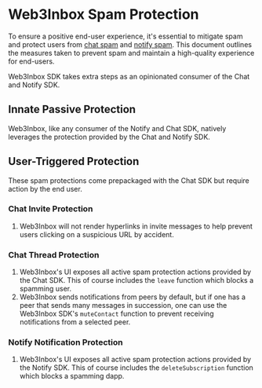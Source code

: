 # Web3Inbox Spam Protection

To ensure a positive end-user experience, it's essential to mitigate spam and
protect users from [chat spam](../../clients/chat/spam-protection.md) and [notify spam](../../clients/notify/spam-protection.md).
This document outlines the measures taken to prevent spam and maintain a
high-quality experience for end-users.

Web3Inbox SDK takes extra steps as an opinionated consumer of the Chat and Notify
SDK.

## Innate Passive Protection

Web3Inbox, like any consumer of the Notify and Chat SDK, natively leverages the
protection provided by the Chat and Notify SDK.

## User-Triggered Protection
These spam protections come prepackaged with the Chat SDK but require action by
the end user.

### Chat Invite Protection

1. Web3Inbox will not render hyperlinks in invite messages to help prevent users
  clicking on a suspicious URL by accident.

### Chat Thread Protection

1. Web3Inbox's UI exposes all active spam protection actions provided by the
   Chat SDK. This of course includes the `leave` function which blocks a
   spamming user.
2. Web3Inbox sends notifications from peers by default, but if one has a peer
   that sends many messages in succession, one can use the Web3Inbox SDK's
   `muteContact` function to prevent receiving notifications from a selected peer.

### Notify Notification Protection

1. Web3Inbox's UI exposes all active spam protection actions provided by the
   Notify SDK. This of course includes the `deleteSubscription` function which blocks a
   spamming dapp.


